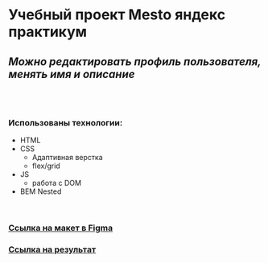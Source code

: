 # Учебный проект Mesto яндекс практикум

## *Можно редактировать профиль пользователя, менять имя и описание*

<br>
<br>

### Использованы технологии:
- HTML
- CSS
  - Адаптивная верстка
  - flex/grid
- JS
  - работа с DOM
- BEM Nested

<br>

### **[Ссылка на макет в Figma](https://www.figma.com/file/2cn9N9jSkmxD84oJik7xL7/JavaScript.-Sprint-4?node-id=0%3A1)**

### **[Ссылка на результат](https://broman22.github.io/mesto/)**